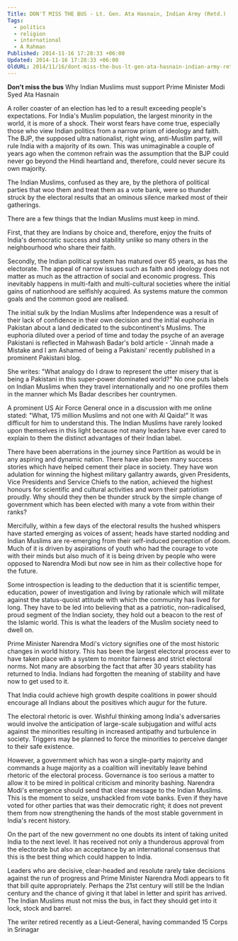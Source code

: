```yaml
---
Title: DON'T MISS THE BUS - Lt. Gen. Ata Hasnain, Indian Army (Retd.)
Tags:
  - politics
  - religion
  - international
  - A Rahman
Published: 2014-11-16 17:28:33 +06:00
Updated: 2014-11-16 17:28:33 +06:00
OldURL: 2014/11/16/dont-miss-the-bus-lt-gen-ata-hasnain-indian-army-retd/
---
```



<strong> 
Don't miss the bus</strong>
Why Indian Muslims must support Prime Minister Modi
Syed Ata Hasnain
 
A roller coaster of an election has led to a result exceeding people's expectations. For India's Muslim population, the largest minority in the world, it is more of a shock. Their worst fears have come true, especially those who view Indian politics from a narrow prism of ideology and faith. The BJP, the supposed ultra nationalist, right wing, anti-Muslim party, will rule India with a majority of its own. This was unimaginable a couple of years ago when the common refrain was the assumption that the BJP could never go beyond the Hindi heartland and, therefore, could never secure its own majority.
 
The Indian Muslims, confused as they are, by the plethora of political parties that woo them and treat them as a vote bank, were so thunder struck by the electoral results that an ominous silence marked most of their gatherings.
 
There are a few things that the Indian Muslims must keep in mind.
 
First, that they are Indians by choice and, therefore, enjoy the fruits of India's democratic success and stability unlike so many others in the neighbourhood who share their faith.
 
Secondly, the Indian political system has matured over 65 years, as has the electorate. The appeal of narrow issues such as faith and ideology does not matter as much as the attraction of social and economic progress. This inevitably happens in multi-faith and multi-cultural societies where the initial gains of nationhood are selfishly acquired. As systems mature the common goals and the common good are realised.
 
The initial sulk by the Indian Muslims after Independence was a result of their lack of confidence in their own decision and the initial euphoria in Pakistan about a land dedicated to the subcontinent's Muslims. The euphoria diluted over a period of time and today the psyche of an average Pakistani is reflected in Mahwash Badar's bold article - 'Jinnah made a Mistake and I am Ashamed of being a Pakistani' recently published in a prominent Pakistani blog.
 
She writes: "What analogy do I draw to represent the utter misery that is being a Pakistani in this super-power dominated world?" No one puts labels on Indian Muslims when they travel internationally and no one profiles them in the manner which Ms Badar describes her countrymen.
 
A prominent US Air Force General once in a discussion with me online stated: "What, 175 million Muslims and not one with Al Qaida!" It was difficult for him to understand this. The Indian Muslims have rarely looked upon themselves in this light because not many leaders have ever cared to explain to them the distinct advantages of their Indian label.
 
There have been aberrations in the journey since Partition as would be in any aspiring and dynamic nation. There have also been many success stories which have helped cement their place in society. They have won adulation for winning the highest military gallantry awards, given Presidents, Vice Presidents and Service Chiefs to the nation, achieved the highest honours for scientific and cultural activities and worn their patriotism proudly. Why should they then be thunder struck by the simple change of government which has been elected with many a vote from within their ranks?
 
Mercifully, within a few days of the electoral results the hushed whispers have started emerging as voices of assent; heads have started nodding and Indian Muslims are re-emerging from their self-induced perception of doom. Much of it is driven by aspirations of youth who had the courage to vote with their minds but also much of it is being driven by people who were opposed to Narendra Modi but now see in him as their collective hope for the future.
 
Some introspection is leading to the deduction that it is scientific temper, education, power of investigation and living by rationale which will militate against the status-quoist attitude with which the community has lived for long. They have to be led into believing that as a patriotic, non-radicalised, proud segment of the Indian society, they hold out a beacon to the rest of the Islamic world. This is what the leaders of the Muslim society need to dwell on.
 
Prime Minister Narendra Modi's victory signifies one of the most historic changes in world history. This has been the largest electoral process ever to have taken place with a system to monitor fairness and strict electoral norms. Not many are absorbing the fact that after 30 years stability has returned to India. Indians had forgotten the meaning of stability and have now to get used to it.
 
That India could achieve high growth despite coalitions in power should encourage all Indians about the positives which augur for the future.
 
The electoral rhetoric is over. Wishful thinking among India's adversaries would involve the anticipation of large-scale subjugation and wilful acts against the minorities resulting in increased antipathy and turbulence in society. Triggers may be planned to force the minorities to perceive danger to their safe existence.
 
However, a government which has won a single-party majority and commands a huge majority as a coalition will inevitably leave behind rhetoric of the electoral process. Governance is too serious a matter to allow it to be mired in political criticism and minority bashing. Narendra Modi's emergence should send that clear message to the Indian Muslims. This is the moment to seize, unshackled from vote banks. Even if they have voted for other parties that was their democratic right; it does not prevent them from now strengthening the hands of the most stable government in India's recent history.
 
On the part of the new government no one doubts its intent of taking united India to the next level. It has received not only a thunderous approval from the electorate but also an acceptance by an international consensus that this is the best thing which could happen to India.
 
Leaders who are decisive, clear-headed and resolute rarely take decisions against the run of progress and Prime Minister Narendra Modi appears to fit that bill quite appropriately. Perhaps the 21st century will still be the Indian century and the chance of giving it that label in letter and spirit has arrived. The Indian Muslims must not miss the bus, in fact they should get into it lock, stock and barrel.
 
The writer retired recently as a Lieut-General, having commanded 15 Corps in Srinagar 
 
 
